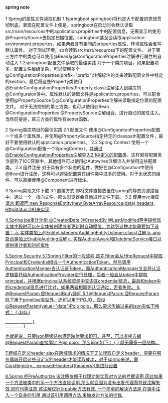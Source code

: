 #### spring note ####
1 Spring的属性文件读取机制
    1.1springboot
        springboot将约定大于配置的思想贯彻到底，表现在配置文件上便是，springboot在启动时会默认读取src/main/resources中的application.properties中的配置信息，无需显示的使用@PropertySource去指定扫描位置。springboot甚至会读取application-environment.propertes，如果两者含有相同的properties属性，环境属性会重写默认属性。
        对于测试环境，sb会读取src/test/resources下的配置文件。
        对于第三方库中的类也可以使用@Bean与@ConfigurationProperties注解进行属性的自动注入
    1.2springboot配置文件读取的最佳实践
        对于一个类库项目，如果配置项多，配置文件层级复杂，可以使用多个@ConfigurationProperties(prefix="prefix")注解标注的类来读取配置文件中特定的section，最后将这些Property类使用@EnableConfigurationProperties(Property.class)注解注入到类库的@Configuraion类中。属性默认的读取文件是application.properties，可以配合使用@PropertySource与@ConfigurationProperties注解来读取指定位置的配置文件。
        对于无法控制的第三方类，也可以使用@Bean @ConfigurationProperties @PropertySource注解组合，进行自动的属性注入。当然前提是，第三方类的属性有setter函数。


2 Spring类库项目的最佳实践
    2.1 配置文件
        使用@ConfigurationProperties配置一个或多个属性类，并使用@PropertySource指定特定的classpath配置文件，最好不要使用默认的application.properties。
    2.2 Spring Context
        使用一个@Configuration配置一个SpringContext，并通过@EnableConfigurationProperties注解导入2.1中定义的配置类，这样就将配置类注册到了IOC容器中，其他组件可以使用@Autowired注解注入并使用这些配置类。
    2.3 组件注册
        对于具有多个状态的组件，做好在@Configuration中使用@Bean进行注册，这样可以避免配置类在组件类中过多的使用。对于无状态的组件，可以直接使用@Component进行标注。


3 Spring实现文件下载
    3.1 直接方式
        即将文件直接放置在spring的静态资源路径中，通过一个<a href="">　指向文件，那么浏览器会自动进行文件下载。
    3.2 使用mvc相应请求
        即返回 new ResponseEntity<ByteArrayResource>(new ByteArrayResource(data),headers, HttpStatus.OK)来实现


4.Spring jpa审计功能
    @CreatedDate @CreatedBy @LastModified等字段修饰实体字段时可以在实体被创建或者更新时自动赋值。为达到这种功能需要如下设置：
    a. 实体类加上@EntityListeners(AuditingEntityListener.class)注解
    b. app启动类加上EnableAuditing注解
    c. 实现AuditorAware和DatetimeService接口以提供审计者和时间属性

5.Spring Security
    5.1Spring Filter的一般流程
        首先Filter会从HttpRequest中提取Principal和Credential组成一个AuthenticationToken，然后调用AuthenticationManger去认证该Token，而AuthenticationManager又会将认证逻辑委托给AuthenticationProvider进行处理，后者一般会从token中提取principal，并根据principal从系统资源中查询其credential信息，最后和token中的credential信息进行比对，如果两者相同则认证通过，否者失败。
6. @RequestParam @RequestBody异同
    5.1 @RequestParam
        @RequestParam除了用于primitive类型外，还可以用于POJO，假设@RequestParam(value="data")Pojo pojo，那么要求传输过来的json有如下格式：
            {
                data:{
                    
                }
            }
也就是说，只要json层级结构满足映射要求即可。甚至，可以直接去掉@RequestParam直接绑定 Pojo pojo，那么json如下：
            {
            }
就无需多一层结构。

7.跨域自定义header
    ajax在跨域请求的情况下无法读取自定义header，需要在服务器端开启这些自定义的header才能读取成功，对于spring来说，需CorsRegistry．exposedHeaders({headers})来进行设置

8.Spring @PreAuthorize
    该注解依赖于代理功能实现对方法的拦截调用,因此如果一个方法被类中的另一个方法直接调用,那么就会因为没有出发代理而导致注解失效.同时也需注意,该注解仅针对public方法有效.
    一个简单的解决方法是,在类中注入一个自身的引用,通过该引用调用方法,来触发对方法的拦截.
